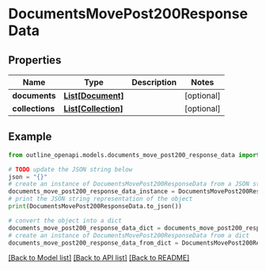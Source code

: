 # DocumentsMovePost200ResponseData


## Properties

Name | Type | Description | Notes
------------ | ------------- | ------------- | -------------
**documents** | [**List[Document]**](Document.md) |  | [optional] 
**collections** | [**List[Collection]**](Collection.md) |  | [optional] 

## Example

```python
from outline_openapi.models.documents_move_post200_response_data import DocumentsMovePost200ResponseData

# TODO update the JSON string below
json = "{}"
# create an instance of DocumentsMovePost200ResponseData from a JSON string
documents_move_post200_response_data_instance = DocumentsMovePost200ResponseData.from_json(json)
# print the JSON string representation of the object
print(DocumentsMovePost200ResponseData.to_json())

# convert the object into a dict
documents_move_post200_response_data_dict = documents_move_post200_response_data_instance.to_dict()
# create an instance of DocumentsMovePost200ResponseData from a dict
documents_move_post200_response_data_from_dict = DocumentsMovePost200ResponseData.from_dict(documents_move_post200_response_data_dict)
```
[[Back to Model list]](../README.md#documentation-for-models) [[Back to API list]](../README.md#documentation-for-api-endpoints) [[Back to README]](../README.md)


